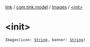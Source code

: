 [link](../../index.md) / [com.tink.model](../index.md) / [Images](index.md) / [&lt;init&gt;](./-init-.md)

# &lt;init&gt;

`Images(icon: `[`String`](https://kotlinlang.org/api/latest/jvm/stdlib/kotlin/-string/index.html)`, banner: `[`String`](https://kotlinlang.org/api/latest/jvm/stdlib/kotlin/-string/index.html)`)`